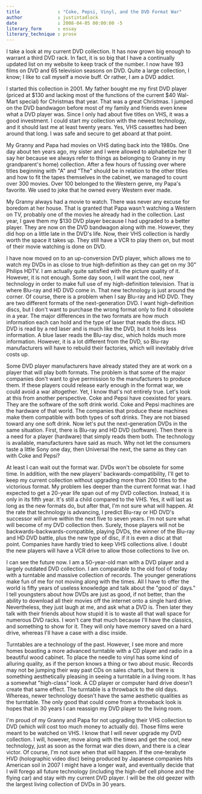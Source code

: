 ```yaml
---
title              : "Coke, Pepsi, Vinyl, and the DVD Format War"
author             : justintadlock
date               : 2008-04-05 00:00:00 -5
literary_form      : essay
literary_technique : prose
---
```


I take a look at my current DVD collection.  It has now grown big enough to warrant a third DVD rack.  In fact, it is so big that I have a continually updated list on my website to keep track of the number.  I now have 193 films on DVD and 65 television seasons on DVD.  Quite a large collection, I know; I like to call myself a movie buff.  Or rather, I am a DVD addict.

I started this collection in 2001.  My father bought me my first DVD player (priced at $130 and lacking most of the functions of the current $40 Wal-Mart special) for Christmas that year.  That was a great Christmas.  I jumped on the DVD bandwagon before most of my family and friends even knew what a DVD player was.  Since I only had about five titles on VHS, it was a good investment.  I could start my collection with the newest technology, and it should last me at least twenty years.  Yes, VHS cassettes had been around that long.  I was safe and secure to get aboard at that point.

My Granny and Papa had movies on VHS dating back into the 1980s.  One day about ten years ago, my sister and I were allowed to alphabetize her (I say her because we always refer to things as belonging to Granny in my grandparent's home) collection.  After a few hours of fussing over where titles beginning with "A" and "The" should be in relation to the other titles and how to fit the tapes themselves in the cabinet, we managed to count over 300 movies.  Over 100 belonged to the Western genre, my Papa's favorite.  We used to joke that he owned every Western ever made.

My Granny always had a movie to watch.  There was never any excuse for boredom at her house.  That is granted that Papa wasn't watching a Western on TV, probably one of the movies he already had in the collection.  Last year, I gave them my $130 DVD player because I had upgraded to a better player.  They are now on the DVD bandwagon along with me.  However, they did hop on a little late in the DVD's life.  Now, their VHS collection is hardly worth the space it takes up.  They still have a VCR to play them on, but most of their movie watching is done on DVD.

I have now moved on to an up-conversion DVD player, which allows me to watch my DVDs in as close to true high-definition as they can get on my 30" Philips HDTV.  I am actually quite satisfied with the picture quality of it.  However, it is not enough.  Some day soon, I will want the cool, new technology in order to make full use of my high-definition television.  That is where Blu-ray and HD DVD come in.  That new technology is just around the corner.  Of course, there is a problem when I say Blu-ray and HD DVD.  They are two different formats of the next-generation DVD.  I want high-definition discs, but I don't want to purchase the wrong format only to find it obsolete in a year.  The major differences in the two formats are how much information each can hold and the type of laser that reads the discs.  HD DVD is read by a red laser and is much like the DVD, but it holds less information.  A blue laser reads the Blu-ray disc, which holds much more information.  However, it is a lot different from the DVD, so Blu-ray manufacturers will have to rebuild their factories, which will inevitably drive costs up.

Some DVD player manufacturers have already stated they are at work on a player that will play both formats.  The problem is that some of the major companies don't want to give permission to the manufacturers to produce them.  If these players could release early enough in the format war, we could avoid a war altogether.  Yet, I know that's not entirely true.  Let's look at this from another perspective.  Coke and Pepsi have coexisted for years.  They are the software of the soft drink world.  Coke and Pepsi machines are the hardware of that world.  The companies that produce these machines make them compatible with both types of soft drinks.  They are not biased toward any one soft drink.   Now let's put the next-generation DVDs in the same situation.  First, there is Blu-ray and HD DVD (software).  Then there is a need for a player (hardware) that simply reads them both.  The technology is available, manufacturers have said as much.  Why not let the consumers taste a little Sony one day, then Universal the next, the same as they can with Coke and Pepsi?

At least I can wait out the format war.  DVDs won't be obsolete for some time.  In addition, with the new players' backwards-compatibility, I'll get to keep my current collection without upgrading more than 200 titles to the victorious format.  My problem lies deeper than the current format war.  I had expected to get a 20-year life span out of my DVD collection.  Instead, it is only in its fifth year.  It's still a child compared to the VHS.  Yes, it will last as long as the new formats do, but after that, I'm not sure what will happen.  At the rate that technology is advancing, I predict Blu-ray or HD DVD's successor will arrive within the next five to seven years.  I'm not sure what will become of my DVD collection then.  Surely, those players will not be backwards-backwards-compatible, playing DVDs, the winner of the Blu-ray and HD DVD battle, plus the new type of disc, if it is even a disc at that point.  Companies have hardly tried to keep VHS collections alive.  I doubt the new players will have a VCR drive to allow those collections to live on.

 I can see the future now.  I am a 50-year-old man with a DVD player and a largely outdated DVD collection.  I am comparable to the old fool of today with a turntable and massive collection of records.  The younger generations make fun of me for not moving along with the times.  All I have to offer the world is fifty years of useless knowledge and talk about the "good ol' days."  I tell youngsters about how DVDs are just as good, if not better, than the ability to download all their movies off the internet onto a single hard drive.  Nevertheless, they just laugh at me, and ask what a DVD is.  Then later they talk with their friends about how stupid it is to waste all that wall space for numerous DVD racks.  I won't care that much because I'll have the classics, and something to show for it.  They will only have memory saved on a hard drive, whereas I'll have a case with a disc inside.

Turntables are a technology of the past.  However, I see more and more homes boasting a more advanced turntable with a CD player and radio in a beautiful wood cabinet.  To place the needle to vinyl has some kind of alluring quality, as if the person knows a thing or two about music.  Records may not be jumping their way past CDs on sales charts, but there is something aesthetically pleasing in seeing a turntable in a living room.  It has a somewhat "high-class" look.  A CD player or computer hard drive doesn't create that same effect.  The turntable is a throwback to the old days.  Whereas, newer technology doesn't have the same aesthetic qualities as the turntable.  The only good that could come from a throwback look is hopes that in 30 years I can reassign my DVD player to the living room.

I'm proud of my Granny and Papa for not upgrading their VHS collection to DVD (which will cost too much money to actually do).  Those films were meant to be watched on VHS.  I know that I will never upgrade my DVD collection.  I will, however, move along with the times and get the cool, new technology, just as soon as the format war dies down, and there is a clear victor.  Of course, I'm not sure when that will happen.  If the one-terabyte HVD (holographic video disc) being produced by Japanese companies hits American soil in 2007 I might have a longer wait, and eventually decide that I will forego all future technology (including the high-def cell phone and the flying car) and stay with my current DVD player.  I will be the old geezer with the largest living collection of DVDs in 30 years.
